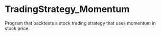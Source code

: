 # TradingStrategy_Momentum
Program that backtests a stock trading strategy that uses momentum in stock price.
